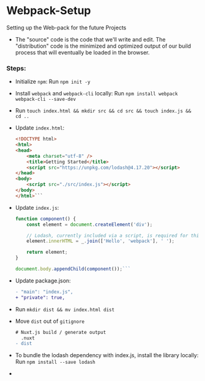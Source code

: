 # Webpack-Setup
Setting up the Web-pack for the future Projects

- The "source" code is the code that we'll write and edit. The "distribution" code is the minimized and optimized output of our build process that will eventually be loaded in the browser.

### Steps:

- Initialize `npm`: Run `npm init -y`
- Install `webpack` and  `webpack-cli` locally: Run `npm install webpack webpack-cli --save-dev`
- Run `touch index.html && mkdir src && cd src && touch index.js && cd ..`
- Update `index.html`:

    ```html
    <!DOCTYPE html>
    <html>
    <head>
        <meta charset="utf-8" />
        <title>Getting Started</title>
        <script src="https://unpkg.com/lodash@4.17.20"></script>
    </head>
    <body>
        <script src="./src/index.js"></script>
    </body>
    </html>```

- Update `index.js`:

    ```js
    function component() {
        const element = document.createElement('div');
    
        // Lodash, currently included via a script, is required for this line to work
        element.innerHTML = _.join(['Hello', 'webpack'], ' ');
    
        return element;
    }
    
    document.body.appendChild(component());```

- Update package.json:

    ```diff
    - "main": "index.js",
    + "private": true,
    ```

- Run `mkdir dist && mv index.html dist`
- Move `dist` out of `gitignore`
  
  ```diff
  # Nuxt.js build / generate output
    .nuxt
  - dist
  ```

- To bundle the lodash dependency with index.js, install the library locally: Run `npm install --save lodash`
- 

